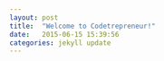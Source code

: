 ```yaml
---
layout: post
title:  "Welcome to Codetrepreneur!"
date:   2015-06-15 15:39:56
categories: jekyll update
---
```

